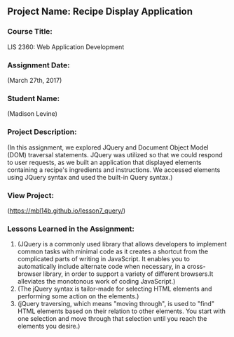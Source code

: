 ## Project Name:  Recipe Display Application

### Course Title:
LIS 2360:  Web Application Development

### Assignment Date:  
(March 27th, 2017)

### Student Name:  
(Madison Levine)

### Project Description:
(In this assignment, we explored JQuery and Document Object Model (DOM) traversal statements. JQuery was utilized so that we could respond to user requests, as we built an application that displayed elements containing a recipe's ingredients and instructions. We accessed elements using JQuery syntax and used the built-in Query syntax.)

### View Project:
(https://mbl14b.github.io/lesson7_query/)

### Lessons Learned in the Assignment:
1. (JQuery is a commonly used library that allows developers to implement common tasks with minimal code as it creates a shortcut from the complicated parts of writing in JavaScript. It enables you to automatically include alternate code when necessary, in a cross-browser library, in order to support a variety of different browsers.It alleviates the monotonous work of coding JavaScript.)
2. (The jQuery syntax is tailor-made for selecting HTML elements and performing some action on the elements.)
3. (jQuery traversing, which means "moving through", is used to "find" HTML elements based on their relation to other elements. You start with one selection and move through that selection until you reach the elements you desire.)
